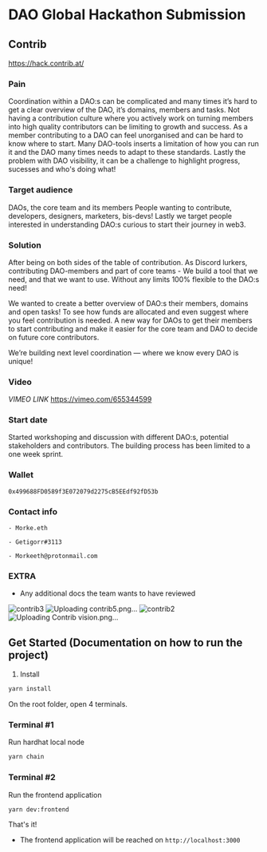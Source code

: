 # DAO Global Hackathon Submission

## Contrib
https://hack.contrib.at/

### Pain
Coordination within a DAO:s can be complicated and many times it’s hard to get a clear overview of the DAO, it’s domains, members and tasks. Not having a contribution culture where you actively work on turning members into high quality contributors can be limiting to growth and success. As a member contributing to a DAO can feel unorganised and can be hard to know where to start. Many DAO-tools inserts a limitation of how you can run it and the DAO many times needs to adapt to these standards. Lastly the problem with DAO visibility, it can be a challenge to highlight progress, sucesses and who's doing what!

### Target audience
DAOs, the core team and its members
People wanting to contribute, developers, designers, marketers, bis-devs!
Lastly we target people interested in understanding DAO:s curious to start their journey in web3.

### Solution
After being on both sides of the table of contribution. As Discord lurkers, contributing DAO-members and part of core teams - We build a tool that we need, and that we want to use. Without any limits 100% flexible to the DAO:s need! 

We wanted to create a better overview of DAO:s their members, domains and open tasks! To see how funds are allocated and even suggest where you feel contribution is needed.  A new way for DAOs to get their members to start contributing and make it easier for the core team and DAO to decide on future core contributors. 

We’re building next level coordination — where we know every DAO is unique!

### Video
*VIMEO LINK*
https://vimeo.com/655344599

### Start date
Started workshoping and discussion with different DAO:s, potential stakeholders and contributors. The building process has been limited to a one week sprint.

### Wallet
    0x499688FD0589f3E072079d2275cB5EEdf92fD53b

### Contact info
    - Morke.eth
   
    - Getigorr#3113
    
    - Morkeeth@protonmail.com

### EXTRA
- Any additional docs the team wants to have reviewed

![contrib3](https://user-images.githubusercontent.com/95685541/145647240-7cf55d67-e9ce-4fc8-ac0d-11b99579cc06.png)
![Uploading contrib5.png…]()
![contrib2](https://user-images.githubusercontent.com/95685541/145647247-c2d8604a-0363-489e-ab31-4e1e49c2ab89.png)
![Uploading Contrib vision.png…]()


## Get Started (Documentation on how to run the project)

1. Install

```sh
yarn install
```

On the root folder, open 4 terminals.

### Terminal #1

Run hardhat local node

```sh
yarn chain
```

### Terminal #2

Run the frontend application

```sh
yarn dev:frontend
```

That's it!

- The frontend application will be reached on `http://localhost:3000`
